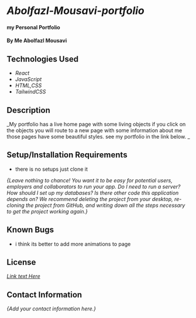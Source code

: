 # _Abolfazl-Mousavi-portfolio_

#### my Personal Portfolio
#### By Me Abolfazl Mousavi

## Technologies Used

* _React_
* _JavaScript_
* _HTML,CSS_
* _TailwindCSS_

## Description

_My portfolio has a live home page with some living objects if you click on the objects you will route to a new page with some information about me those pages have some beautiful styles. see my portfolio in the link below. _

## Setup/Installation Requirements

* there is no setups just clone it 

_{Leave nothing to chance! You want it to be easy for potential users, employers and collaborators to run your app. Do I need to run a server? How should I set up my databases? Is there other code this application depends on? We recommend deleting the project from your desktop, re-cloning the project from GitHub, and writing down all the steps necessary to get the project working again.}_

## Known Bugs

* i think its better to add more animations to page

## License

_[Link text Here](https://link-url-here.org)_

## Contact Information

_{Add your contact information here.}_
